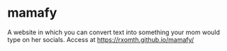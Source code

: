 # mamafy

A website in which you can convert text into something your mom would type on her socials.
Access at https://rxomth.github.io/mamafy/
